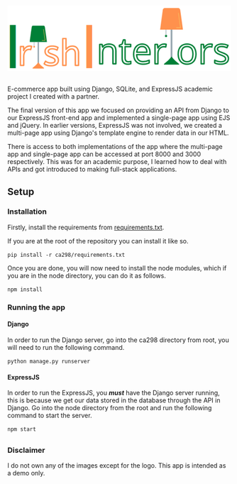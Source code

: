 ![IrishInteriors logo](ca298/ca298app/static/img/logo.png)


##

E-commerce app built using Django, SQLite, and ExpressJS academic project I created with a partner.

The final version of this app we focused on providing an API from Django to our 
ExpressJS front-end app and implemented a single-page app using EJS and jQuery. 
In earlier versions, ExpressJS was not involved, we created a multi-page app 
using Django's template engine to render data in our HTML.

There is access to both implementations of the app where the multi-page app and single-page app
can be accessed at port 8000 and 3000 respectively. This was for an academic purpose, 
I learned how to deal with APIs and got introduced to making full-stack applications.

## Setup

### Installation

Firstly, install the requirements from [requirements.txt](ca298/requirements.txt).

If you are at the root of the repository you can install it like so.
```
pip install -r ca298/requirements.txt
```

Once you are done, you will now need to install the node modules, which if you are in the node directory, you can do it as follows.
```
npm install
```

### Running the app

#### Django
In order to run the Django server, go into the ca298 directory from root, you will need to run the following command.
```
python manage.py runserver
```

#### ExpressJS
In order to run the ExpressJS, you ***must*** have the Django server running, this is because we get our data stored in the database through the API in Django.
Go into the node directory from the root and run the following command to start the server.
```
npm start
```

##
### Disclaimer

I do not own any of the images except for the logo.
This app is intended as a demo only.
